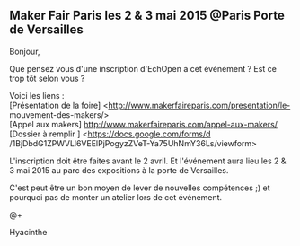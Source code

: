 ## Maker Fair Paris les 2 &amp; 3 mai 2015 @Paris Porte de Versailles



Bonjour,  
  
Que pensez vous d'une inscription d'EchOpen a cet événement ? Est ce trop tôt
selon vous ?  
  
Voici les liens :  
[Présentation de la foire] <http://www.makerfaireparis.com/presentation/le-
mouvement-des-makers/>  
[Appel aux makers] <http://www.makerfaireparis.com/appel-aux-makers/>  
[Dossier à remplir ] <https://docs.google.com/forms/d
/1BjDbdG1ZPWVLl6VEElPjPogyzZVeT-Ya75UhNmY36Ls/viewform>  
  
L'inscription doit être faites avant le 2 avril. Et l'événement aura lieu les
2 &amp; 3 mai 2015 au parc des expositions à la porte de Versailles.  
  
C'est peut être un bon moyen de lever de nouvelles compétences ;) et pourquoi
pas de monter un atelier lors de cet événement.  
  
@+  
  
Hyacinthe




